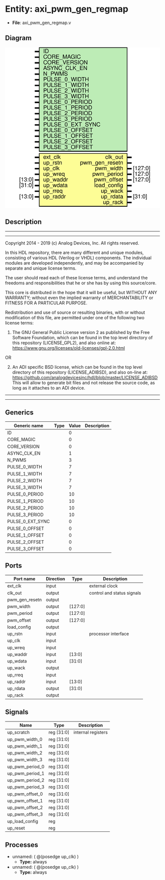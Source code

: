 # Entity: axi_pwm_gen_regmap

- **File**: axi_pwm_gen_regmap.v
## Diagram

![Diagram](axi_pwm_gen_regmap.svg "Diagram")
## Description

 ***************************************************************************
 ***************************************************************************
 Copyright 2014 - 2019 (c) Analog Devices, Inc. All rights reserved.

 In this HDL repository, there are many different and unique modules, consisting
 of various HDL (Verilog or VHDL) components. The individual modules are
 developed independently, and may be accompanied by separate and unique license
 terms.

 The user should read each of these license terms, and understand the
 freedoms and responsibilities that he or she has by using this source/core.

 This core is distributed in the hope that it will be useful, but WITHOUT ANY
 WARRANTY; without even the implied warranty of MERCHANTABILITY or FITNESS FOR
 A PARTICULAR PURPOSE.

 Redistribution and use of source or resulting binaries, with or without modification
 of this file, are permitted under one of the following two license terms:

   1. The GNU General Public License version 2 as published by the
      Free Software Foundation, which can be found in the top level directory
      of this repository (LICENSE_GPL2), and also online at:
      <https://www.gnu.org/licenses/old-licenses/gpl-2.0.html>

 OR

   2. An ADI specific BSD license, which can be found in the top level directory
      of this repository (LICENSE_ADIBSD), and also on-line at:
      https://github.com/analogdevicesinc/hdl/blob/master/LICENSE_ADIBSD
      This will allow to generate bit files and not release the source code,
      as long as it attaches to an ADI device.

 ***************************************************************************
 ***************************************************************************

## Generics

| Generic name     | Type | Value | Description |
| ---------------- | ---- | ----- | ----------- |
| ID               |      | 0     |             |
| CORE_MAGIC       |      | 0     |             |
| CORE_VERSION     |      | 0     |             |
| ASYNC_CLK_EN     |      | 1     |             |
| N_PWMS           |      | 3     |             |
| PULSE_0_WIDTH    |      | 7     |             |
| PULSE_1_WIDTH    |      | 7     |             |
| PULSE_2_WIDTH    |      | 7     |             |
| PULSE_3_WIDTH    |      | 7     |             |
| PULSE_0_PERIOD   |      | 10    |             |
| PULSE_1_PERIOD   |      | 10    |             |
| PULSE_2_PERIOD   |      | 10    |             |
| PULSE_3_PERIOD   |      | 10    |             |
| PULSE_0_EXT_SYNC |      | 0     |             |
| PULSE_0_OFFSET   |      | 0     |             |
| PULSE_1_OFFSET   |      | 0     |             |
| PULSE_2_OFFSET   |      | 0     |             |
| PULSE_3_OFFSET   |      | 0     |             |
## Ports

| Port name      | Direction | Type    | Description                 |
| -------------- | --------- | ------- | --------------------------- |
| ext_clk        | input     |         |  external clock             |
| clk_out        | output    |         |  control and status signals |
| pwm_gen_resetn | output    |         |                             |
| pwm_width      | output    | [127:0] |                             |
| pwm_period     | output    | [127:0] |                             |
| pwm_offset     | output    | [127:0] |                             |
| load_config    | output    |         |                             |
| up_rstn        | input     |         |  processor interface        |
| up_clk         | input     |         |                             |
| up_wreq        | input     |         |                             |
| up_waddr       | input     | [13:0]  |                             |
| up_wdata       | input     | [31:0]  |                             |
| up_wack        | output    |         |                             |
| up_rreq        | input     |         |                             |
| up_raddr       | input     | [13:0]  |                             |
| up_rdata       | output    | [31:0]  |                             |
| up_rack        | output    |         |                             |
## Signals

| Name            | Type           | Description          |
| --------------- | -------------- | -------------------- |
| up_scratch      | reg     [31:0] |  internal registers  |
| up_pwm_width_0  | reg     [31:0] |                      |
| up_pwm_width_1  | reg     [31:0] |                      |
| up_pwm_width_2  | reg     [31:0] |                      |
| up_pwm_width_3  | reg     [31:0] |                      |
| up_pwm_period_0 | reg     [31:0] |                      |
| up_pwm_period_1 | reg     [31:0] |                      |
| up_pwm_period_2 | reg     [31:0] |                      |
| up_pwm_period_3 | reg     [31:0] |                      |
| up_pwm_offset_0 | reg     [31:0] |                      |
| up_pwm_offset_1 | reg     [31:0] |                      |
| up_pwm_offset_2 | reg     [31:0] |                      |
| up_pwm_offset_3 | reg     [31:0] |                      |
| up_load_config  | reg            |                      |
| up_reset        | reg            |                      |
## Processes
- unnamed: ( @(posedge up_clk) )
  - **Type:** always
- unnamed: ( @(posedge up_clk) )
  - **Type:** always
